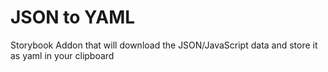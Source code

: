 # JSON to YAML

Storybook Addon that will download the JSON/JavaScript data and store it as yaml in your clipboard
